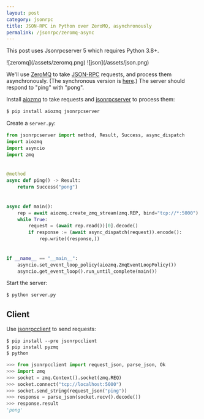 ```yaml
---
layout: post
category: jsonrpc
title: JSON-RPC in Python over ZeroMQ, asynchronously
permalink: /jsonrpc/zeromq-async
---
```

<div class="warning">
    <p>This post uses Jsonrpcserver 5 which requires Python 3.8+.</p>
</div>

<div class="wide-logos" markdown="1">
![zeromq](/assets/zeromq.png)
![json](/assets/json.png)
</div>

We'll use [ZeroMQ](http://zeromq.org) to take
[JSON-RPC](http://www.jsonrpc.org/) requests, and process them asynchronously.
(The synchronous version is [here](./zeromq).) The server should respond to
"ping" with "pong".

Install [aiozmq](https://aiozmq.readthedocs.io/) to take requests and
[jsonrpcserver](https://www.jsonrpcserver.com/) to process them:

```sh
$ pip install aiozmq jsonrpcserver
```
Create a `server.py`:

```python
from jsonrpcserver import method, Result, Success, async_dispatch
import aiozmq
import asyncio
import zmq


@method
async def ping() -> Result:
    return Success("pong")


async def main():
    rep = await aiozmq.create_zmq_stream(zmq.REP, bind="tcp://*:5000")
    while True:
        request = (await rep.read())[0].decode()
        if response := (await async_dispatch(request)).encode():
            rep.write((response,))


if __name__ == "__main__":
    asyncio.set_event_loop_policy(aiozmq.ZmqEventLoopPolicy())
    asyncio.get_event_loop().run_until_complete(main())
```

Start the server:

```sh
$ python server.py
```

## Client

Use [jsonrpcclient](https://www.jsonrpcclient.com/) to send requests:

``` shell
$ pip install --pre jsonrpcclient
$ pip install pyzmq
$ python
```
```python
>>> from jsonrpcclient import request_json, parse_json, Ok
>>> import zmq
>>> socket = zmq.Context().socket(zmq.REQ)
>>> socket.connect("tcp://localhost:5000")
>>> socket.send_string(request_json("ping"))
>>> response = parse_json(socket.recv().decode())
>>> response.result
'pong'
```
